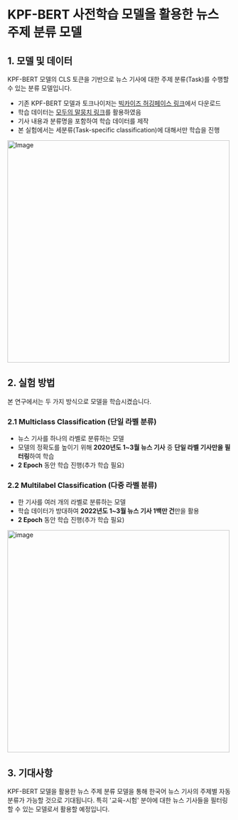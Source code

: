 # KPF-BERT 사전학습 모델을 활용한 뉴스 주제 분류 모델

## 1. 모델 및 데이터
KPF-BERT 모델의 CLS 토큰을 기반으로 뉴스 기사에 대한 주제 분류(Task)를 수행할 수 있는 분류 모델입니다.

- 기존 KPF-BERT 모델과 토크나이저는 [빅카이즈 허깅페이스 링크](https://huggingface.co/KPF/KPF-bert-cls2)에서 다운로드
- 학습 데이터는 [모두의 말뭉치 링크](https://kli.korean.go.kr/corpus/main/requestMain.do)를 활용하였음
- 기사 내용과 분류명을 포함하여 학습 데이터를 제작
- 본 실험에서는 세분류(Task-specific classification)에 대해서만 학습을 진행
<img width="500" alt="Image" src="https://github.com/user-attachments/assets/7db9664f-ec5f-41ee-89bb-ad9b508d8214" /> 

## 2. 실험 방법
본 연구에서는 두 가지 방식으로 모델을 학습시켰습니다.

### 2.1 Multiclass Classification (단일 라벨 분류)
- 뉴스 기사를 하나의 라벨로 분류하는 모델
- 모델의 정확도를 높이기 위해 **2020년도 1~3월 뉴스 기사** 중 **단일 라벨 기사만을 필터링**하여 학습
- **2 Epoch** 동안 학습 진행(추가 학습 필요)

### 2.2 Multilabel Classification (다중 라벨 분류)
- 한 기사를 여러 개의 라벨로 분류하는 모델
- 학습 데이터가 방대하여 **2022년도 1~3월 뉴스 기사 1백만 건**만을 활용
- **2 Epoch** 동안 학습 진행(추가 학습 필요)

<img width="500" alt="image" src="https://github.com/user-attachments/assets/df851425-144d-4f7d-b232-2190ba4314d6" />

## 3. 기대사항
KPF-BERT 모델을 활용한 뉴스 주제 분류 모델을 통해 한국어 뉴스 기사의 주제별 자동 분류가 가능할 것으로 기대됩니다.
특히 '교육-시험' 분야에 대한 뉴스 기사들을 필터링할 수 있는 모델로서 활용할 예정입니다. 

